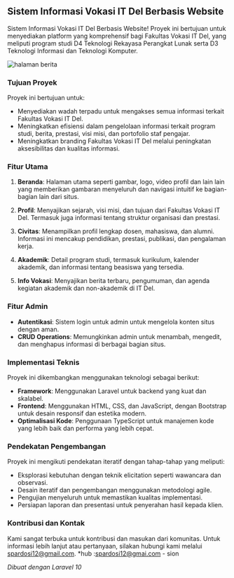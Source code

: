 ## Sistem Informasi Vokasi IT Del Berbasis Website

Sistem Informasi Vokasi IT Del Berbasis Website! Proyek ini bertujuan untuk menyediakan platform yang komprehensif bagi Fakultas Vokasi IT Del, yang meliputi program studi D4 Teknologi Rekayasa Perangkat Lunak serta D3 Teknologi Informasi dan Teknologi Komputer.

![halaman berita](https://github.com/sionprdsi/FakultasVokasiITDel/assets/115578048/86946b51-90fb-4554-9f72-5c24d472edd6)

### Tujuan Proyek

Proyek ini bertujuan untuk:
- Menyediakan wadah terpadu untuk mengakses semua informasi terkait Fakultas Vokasi IT Del.
- Meningkatkan efisiensi dalam pengelolaan informasi terkait program studi, berita, prestasi, visi misi, dan portofolio staf pengajar.
- Meningkatkan branding Fakultas Vokasi IT Del melalui peningkatan aksesibilitas dan kualitas informasi.

### Fitur Utama

1. **Beranda**: Halaman utama seperti gambar, logo, video profil dan lain lain yang memberikan gambaran menyeluruh dan navigasi intuitif ke bagian-bagian lain dari situs.
   
2. **Profil**: Menyajikan sejarah, visi misi, dan tujuan dari Fakultas Vokasi IT Del. Termasuk juga informasi tentang struktur organisasi dan prestasi.

3. **Civitas**: Menampilkan profil lengkap dosen, mahasiswa, dan alumni. Informasi ini mencakup pendidikan, prestasi, publikasi, dan pengalaman kerja.

4. **Akademik**: Detail program studi, termasuk kurikulum, kalender akademik, dan informasi tentang beasiswa yang tersedia.

5. **Info Vokasi**: Menyajikan berita terbaru, pengumuman, dan agenda kegiatan akademik dan non-akademik di IT Del.

### Fitur Admin

- **Autentikasi**: Sistem login untuk admin untuk mengelola konten situs dengan aman.
- **CRUD Operations**: Memungkinkan admin untuk menambah, mengedit, dan menghapus informasi di berbagai bagian situs.

### Implementasi Teknis

Proyek ini dikembangkan menggunakan teknologi sebagai berikut:
- **Framework**: Menggunakan Laravel untuk backend yang kuat dan skalabel.
- **Frontend**: Menggunakan HTML, CSS, dan JavaScript, dengan Bootstrap untuk desain responsif dan estetika modern.
- **Optimalisasi Kode**: Penggunaan TypeScript untuk manajemen kode yang lebih baik dan performa yang lebih cepat.

### Pendekatan Pengembangan

Proyek ini mengikuti pendekatan iteratif dengan tahap-tahap yang meliputi:
- Eksplorasi kebutuhan dengan teknik elicitation seperti wawancara dan observasi.
- Desain iteratif dan pengembangan menggunakan metodologi agile.
- Pengujian menyeluruh untuk memastikan kualitas implementasi.
- Persiapan laporan dan presentasi untuk penyerahan hasil kepada klien.

### Kontribusi dan Kontak

Kami sangat terbuka untuk kontribusi dan masukan dari komunitas. Untuk informasi lebih lanjut atau pertanyaan, silakan hubungi kami melalui [spardosi12@gmail.com](mailto:spardosi12@gmail.com).
*hub :spardosi12@gmai.com - sion 

*Dibuat dengan Laravel 10*

